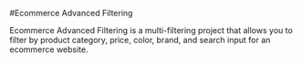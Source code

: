#Ecommerce Advanced Filtering

Ecommerce Advanced Filtering is a multi-filtering project that allows you to filter by product category, price, color, brand, and search input for an ecommerce website.